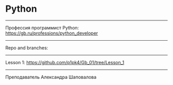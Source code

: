 # Python
___
Профессия программист Python: https://gb.ru/professions/python_developer


___
Repo and branches:
___
Lesson 1: https://github.com/p1pk4/Gb_01/tree/Lesson_1
___
Преподаватель Александра Шаповалова
